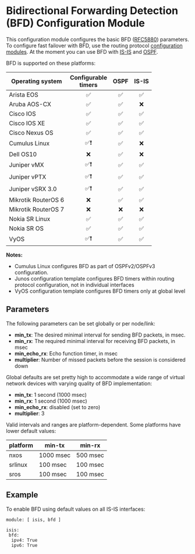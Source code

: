 # Bidirectional Forwarding Detection (BFD) Configuration Module

This configuration module configures the basic BFD ([RFC5880](https://datatracker.ietf.org/doc/html/rfc5880)) parameters. To configure fast failover with BFD, use the routing protocol [configuration modules](../module-reference.md). At the moment you can use BFD with  [IS-IS](isis.md) and [OSPF](ospf.md).

BFD is supported on these platforms:

| Operating system      | Configurable<br>timers | OSPF | IS-IS |
| --------------------- | :-: | :-: | :-: |
| Arista EOS            | ✅  | ✅  | ✅  |
| Aruba AOS-CX          | ✅  | ✅  |  ❌  |
| Cisco IOS             | ✅  | ✅  | ✅  |
| Cisco IOS XE          | ✅  | ✅  | ✅  |
| Cisco Nexus OS        | ✅  | ✅  | ✅  |
| Cumulus Linux         | ✅❗| ✅  |  ❌  |
| Dell OS10             |  ❌  | ✅  |  ❌  |
| Juniper vMX           | ✅❗| ✅  | ✅  |
| Juniper vPTX          | ✅❗| ✅  | ✅  |
| Juniper vSRX 3.0      | ✅❗| ✅  | ✅  |
| Mikrotik RouterOS 6   |  ❌  | ✅  | ✅  |
| Mikrotik RouterOS 7   |  ❌  |  ❌  |  ❌  |
| Nokia SR Linux        | ✅  | ✅  | ✅  |
| Nokia SR OS           | ✅  | ✅  | ✅  |
| VyOS                  | ✅❗| ✅  | ✅  |

**Notes:**
* Cumulus Linux configures BFD as part of OSPFv2/OSPFv3 configuration.
* Junos configuration template configures BFD timers within routing protocol configuration, not in individual interfaces
* VyOS configuration template configures BFD timers only at global level

## Parameters

The following parameters can be set globally or per node/link:

* **min_tx**: The desired minimal interval for sending BFD packets, in msec.
* **min_rx**: The required minimal interval for receiving BFD packets, in msec
* **min_echo_rx**: Echo function timer, in msec
* **multiplier**: Number of missed packets before the session is considered down

Global defaults are set pretty high to accommodate a wide range of virtual network devices with varying quality of BFD implementation:

* **min_tx**: 1 second (1000 msec)
* **min_rx**: 1 second (1000 msec)
* **min_echo_rx**: disabled (set to zero)
* **multiplier**: 3

Valid intervals and ranges are platform-dependent. Some platforms have lower default values:

| platform | min-tx    | min-rx   |
|----------|-----------|----------|
| nxos     | 1000 msec | 500 msec |
| srlinux  | 100 msec  | 100 msec |
| sros     | 100 msec  | 100 msec |

## Example

To enable BFD using default values on all IS-IS interfaces:

```
module: [ isis, bfd ]

isis:
 bfd:
  ipv4: True
  ipv6: True
```
